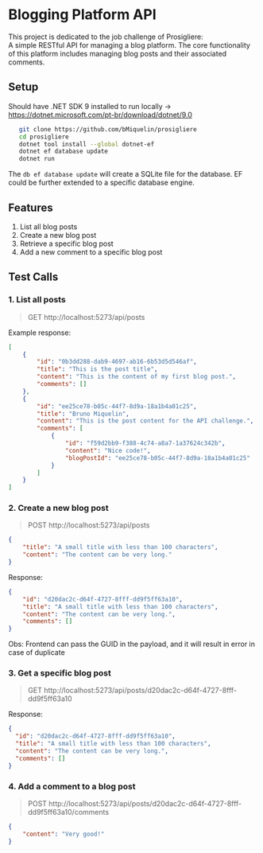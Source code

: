 # Blogging Platform API

This project is dedicated to the job challenge of Prosigliere:  
A simple RESTful API for managing a blog platform. The core functionality of this platform includes managing blog posts and their
associated comments.

## Setup
Should have .NET SDK 9 installed to run locally ->
https://dotnet.microsoft.com/pt-br/download/dotnet/9.0

```bash
   git clone https://github.com/bMiquelin/prosigliere
   cd prosigliere
   dotnet tool install --global dotnet-ef
   dotnet ef database update
   dotnet run
```

The `db ef database update` will create a SQLite file for the database. EF could be further extended to a specific database engine.

## Features
1. List all blog posts
2. Create a new blog post
3. Retrieve a specific blog post
4. Add a new comment to a specific blog post



## Test Calls

### 1. List all posts
> GET http://localhost:5273/api/posts

Example response:
```json
[
    {
        "id": "0b3dd288-dab9-4697-ab16-6b53d5d546af",
        "title": "This is the post title",
        "content": "This is the content of my first blog post.",
        "comments": []
    },
    {
        "id": "ee25ce78-b05c-44f7-8d9a-18a1b4a01c25",
        "title": "Bruno Miquelin",
        "content": "This is the post content for the API challenge.",
        "comments": [
            {
                "id": "f59d2bb9-f388-4c74-a8a7-1a37624c342b",
                "content": "Nice code!",
                "blogPostId": "ee25ce78-b05c-44f7-8d9a-18a1b4a01c25"
            }
        ]
    }
]
```

### 2. Create a new blog post

> POST http://localhost:5273/api/posts
```JSON
{
    "title": "A small title with less than 100 characters",
    "content": "The content can be very long."
}
```
Response:
```json
{
    "id": "d20dac2c-d64f-4727-8fff-dd9f5ff63a10",
    "title": "A small title with less than 100 characters",
    "content": "The content can be very long.",
    "comments": []
}
```

Obs: Frontend can pass the GUID in the payload, and it will result in error in case of duplicate

### 3. Get a specific blog post

> GET http://localhost:5273/api/posts/d20dac2c-d64f-4727-8fff-dd9f5ff63a10

Response:
```json
{
  "id": "d20dac2c-d64f-4727-8fff-dd9f5ff63a10",
  "title": "A small title with less than 100 characters",
  "content": "The content can be very long.",
  "comments": []
}
```

### 4. Add a comment to a blog post
> POST http://localhost:5273/api/posts/d20dac2c-d64f-4727-8fff-dd9f5ff63a10/comments
```json
{
    "content": "Very good!"
}
```